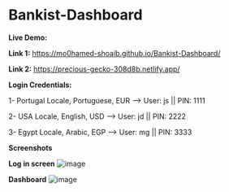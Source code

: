 # Bankist-Dashboard

**Live Demo:**

**Link 1:** https://mo0hamed-shoaib.github.io/Bankist-Dashboard/

**Link 2:**
https://precious-gecko-308d8b.netlify.app/

**Login Credentials:**

1- Portugal Locale, Portuguese, EUR --> User: js || PIN: 1111

2- USA Locale, English, USD --> User: jd || PIN: 2222

3- Egypt Locale, Arabic, EGP --> User: mg || PIN: 3333

**Screenshots**

**Log in screen**
![image](https://github.com/user-attachments/assets/8711f5be-fba5-49e4-84c4-996893bd1394)


**Dashboard**
![image](https://github.com/user-attachments/assets/8c204fbb-d364-480e-a896-7b1e16dfc8d1)

